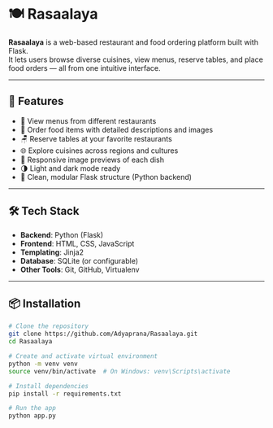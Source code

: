 # 🍽️ Rasaalaya

**Rasaalaya** is a web-based restaurant and food ordering platform built with Flask.  
It lets users browse diverse cuisines, view menus, reserve tables, and place food orders — all from one intuitive interface.

---

## 🚀 Features

- 🧾 View menus from different restaurants
- 🍱 Order food items with detailed descriptions and images
- 🪑 Reserve tables at your favorite restaurants
- 🌐 Explore cuisines across regions and cultures
- 📸 Responsive image previews of each dish
- 🌗 Light and dark mode ready
- 🔐 Clean, modular Flask structure (Python backend)

---

## 🛠️ Tech Stack

- **Backend**: Python (Flask)
- **Frontend**: HTML, CSS, JavaScript
- **Templating**: Jinja2
- **Database**: SQLite (or configurable)
- **Other Tools**: Git, GitHub, Virtualenv

---

## 📦 Installation

```bash
# Clone the repository
git clone https://github.com/Adyaprana/Rasaalaya.git
cd Rasaalaya

# Create and activate virtual environment
python -m venv venv
source venv/bin/activate  # On Windows: venv\Scripts\activate

# Install dependencies
pip install -r requirements.txt

# Run the app
python app.py
